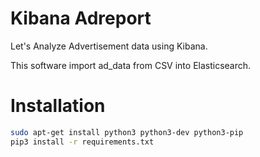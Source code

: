 # Kibana Adreport

Let's Analyze Advertisement data using Kibana.

This software import ad_data from CSV into Elasticsearch.

# Installation

```bash
sudo apt-get install python3 python3-dev python3-pip
pip3 install -r requirements.txt
```


